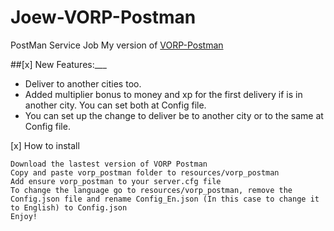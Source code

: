 # Joew-VORP-Postman
PostMan Service Job
My version of [VORP-Postman](https://github.com/VORPCORE/VORP-PostMan)

##[x] New Features:___
- Deliver to another cities too.
- Added multiplier bonus to money and xp for the first delivery if is in another city. You can set both at Config file.
- You can set up the change to deliver be to another city or to the same at Config file.

[x] How to install

    Download the lastest version of VORP Postman
    Copy and paste vorp_postman folder to resources/vorp_postman
    Add ensure vorp_postman to your server.cfg file
    To change the language go to resources/vorp_postman, remove the Config.json file and rename Config_En.json (In this case to change it to English) to Config.json
    Enjoy!
